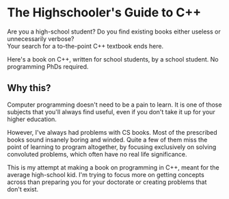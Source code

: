 # The Highschooler's Guide to C++

Are you a high-school student? Do you find existing books either useless or unnecessarily verbose?  
Your search for a to-the-point C++ textbook ends here.

Here's a book on C++, written for school students, by a school student. No programming PhDs required.

## Why this?

Computer programming doesn't need to be a pain to learn. It is one of those subjects that you'll always find useful, even if you don't take it up for your higher education.

However, I've always had problems with CS books. Most of the prescribed books sound insanely boring and winded. Quite a few of them miss the point of learning to program altogether, by focusing exclusively on solving convoluted problems, which often have no real life significance.

This is my attempt at making a book on programming in C++, meant for the average high-school kid. I'm trying to focus more on getting concepts across than preparing you for your doctorate or creating problems that don't exist.

